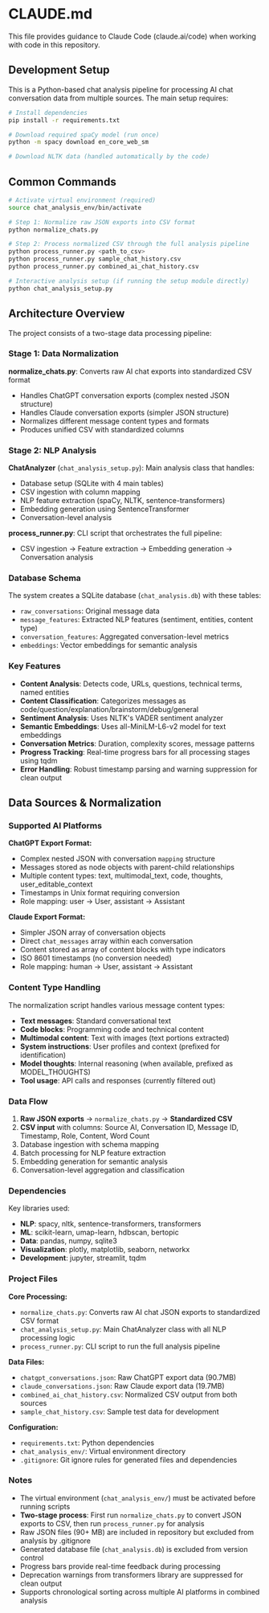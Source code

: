 # CLAUDE.md

This file provides guidance to Claude Code (claude.ai/code) when working with code in this repository.

## Development Setup

This is a Python-based chat analysis pipeline for processing AI chat conversation data from multiple sources. The main setup requires:

```bash
# Install dependencies
pip install -r requirements.txt

# Download required spaCy model (run once)
python -m spacy download en_core_web_sm

# Download NLTK data (handled automatically by the code)
```

## Common Commands

```bash
# Activate virtual environment (required)
source chat_analysis_env/bin/activate

# Step 1: Normalize raw JSON exports into CSV format
python normalize_chats.py

# Step 2: Process normalized CSV through the full analysis pipeline
python process_runner.py <path_to_csv>
python process_runner.py sample_chat_history.csv
python process_runner.py combined_ai_chat_history.csv

# Interactive analysis setup (if running the setup module directly)
python chat_analysis_setup.py
```

## Architecture Overview

The project consists of a two-stage data processing pipeline:

### Stage 1: Data Normalization
**normalize_chats.py**: Converts raw AI chat exports into standardized CSV format
- Handles ChatGPT conversation exports (complex nested JSON structure)
- Handles Claude conversation exports (simpler JSON structure)
- Normalizes different message content types and formats
- Produces unified CSV with standardized columns

### Stage 2: NLP Analysis
**ChatAnalyzer** (`chat_analysis_setup.py`): Main analysis class that handles:
- Database setup (SQLite with 4 main tables)
- CSV ingestion with column mapping
- NLP feature extraction (spaCy, NLTK, sentence-transformers)
- Embedding generation using SentenceTransformer
- Conversation-level analysis

**process_runner.py**: CLI script that orchestrates the full pipeline:
- CSV ingestion → Feature extraction → Embedding generation → Conversation analysis

### Database Schema

The system creates a SQLite database (`chat_analysis.db`) with these tables:
- `raw_conversations`: Original message data
- `message_features`: Extracted NLP features (sentiment, entities, content type)
- `conversation_features`: Aggregated conversation-level metrics
- `embeddings`: Vector embeddings for semantic analysis

### Key Features

- **Content Analysis**: Detects code, URLs, questions, technical terms, named entities
- **Content Classification**: Categorizes messages as code/question/explanation/brainstorm/debug/general
- **Sentiment Analysis**: Uses NLTK's VADER sentiment analyzer
- **Semantic Embeddings**: Uses all-MiniLM-L6-v2 model for text embeddings
- **Conversation Metrics**: Duration, complexity scores, message patterns
- **Progress Tracking**: Real-time progress bars for all processing stages using tqdm
- **Error Handling**: Robust timestamp parsing and warning suppression for clean output

## Data Sources & Normalization

### Supported AI Platforms

**ChatGPT Export Format:**
- Complex nested JSON with conversation `mapping` structure
- Messages stored as node objects with parent-child relationships
- Multiple content types: text, multimodal_text, code, thoughts, user_editable_context
- Timestamps in Unix format requiring conversion
- Role mapping: user → User, assistant → Assistant

**Claude Export Format:**
- Simpler JSON array of conversation objects
- Direct `chat_messages` array within each conversation
- Content stored as array of content blocks with type indicators
- ISO 8601 timestamps (no conversion needed)
- Role mapping: human → User, assistant → Assistant

### Content Type Handling

The normalization script handles various message content types:
- **Text messages**: Standard conversational text
- **Code blocks**: Programming code and technical content
- **Multimodal content**: Text with images (text portions extracted)
- **System instructions**: User profiles and context (prefixed for identification)
- **Model thoughts**: Internal reasoning (when available, prefixed as MODEL_THOUGHTS)
- **Tool usage**: API calls and responses (currently filtered out)

### Data Flow

1. **Raw JSON exports** → `normalize_chats.py` → **Standardized CSV**
2. **CSV input** with columns: Source AI, Conversation ID, Message ID, Timestamp, Role, Content, Word Count
3. Database ingestion with schema mapping
4. Batch processing for NLP feature extraction
5. Embedding generation for semantic analysis
6. Conversation-level aggregation and classification

### Dependencies

Key libraries used:
- **NLP**: spacy, nltk, sentence-transformers, transformers
- **ML**: scikit-learn, umap-learn, hdbscan, bertopic
- **Data**: pandas, numpy, sqlite3
- **Visualization**: plotly, matplotlib, seaborn, networkx
- **Development**: jupyter, streamlit, tqdm

### Project Files

**Core Processing:**
- `normalize_chats.py`: Converts raw AI chat JSON exports to standardized CSV format
- `chat_analysis_setup.py`: Main ChatAnalyzer class with all NLP processing logic
- `process_runner.py`: CLI script to run the full analysis pipeline

**Data Files:**
- `chatgpt_conversations.json`: Raw ChatGPT export data (90.7MB)
- `claude_conversations.json`: Raw Claude export data (19.7MB)
- `combined_ai_chat_history.csv`: Normalized CSV output from both sources
- `sample_chat_history.csv`: Sample test data for development

**Configuration:**
- `requirements.txt`: Python dependencies
- `chat_analysis_env/`: Virtual environment directory
- `.gitignore`: Git ignore rules for generated files and dependencies

### Notes

- The virtual environment (`chat_analysis_env/`) must be activated before running scripts
- **Two-stage process**: First run `normalize_chats.py` to convert JSON exports to CSV, then run `process_runner.py` for analysis
- Raw JSON files (90+ MB) are included in repository but excluded from analysis by .gitignore
- Generated database file (`chat_analysis.db`) is excluded from version control
- Progress bars provide real-time feedback during processing
- Deprecation warnings from transformers library are suppressed for clean output
- Supports chronological sorting across multiple AI platforms in combined analysis
